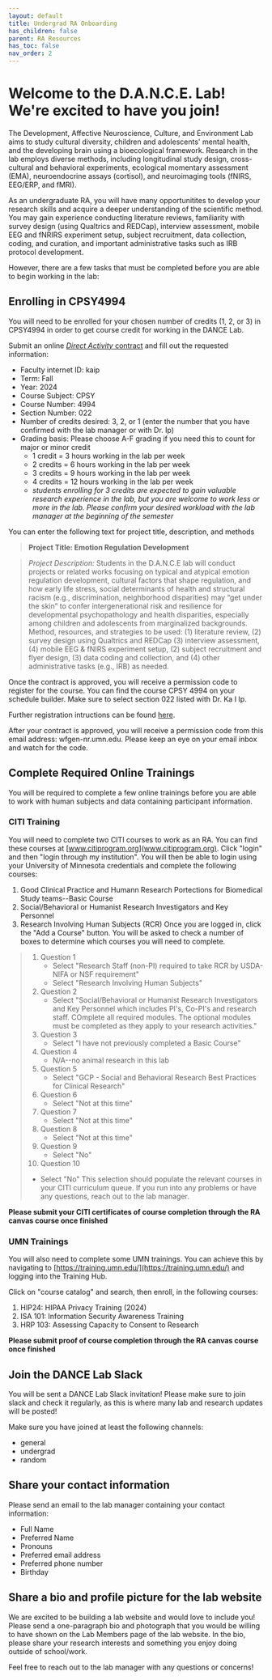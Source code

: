 ```yaml
---
layout: default
title: Undergrad RA Onboarding
has_children: false
parent: RA Resources
has_toc: false
nav_order: 2
---
```


# Welcome to the D.A.N.C.E. Lab! We're excited to have you join! 

The Development, Affective Neuroscience, Culture, and Environment Lab aims to study cultural diversity, children and adolescents' mental health, and the developing brain using a bioecological framework. Research in the lab employs diverse methods, including longitudinal study design, cross-cultural and behavioral experiments, ecological momentary assessment (EMA), neuroendocrine assays (cortisol), and neuroimaging tools (fNIRS, EEG/ERP, and fMRI). 

As an undergraduate RA, you will have many opportunitites to develop your research skills and acquire a deeper understanding of the scientific method. You may gain experience conducting literature reviews, familiarity with survey design (using Qualtrics and REDCap), interview assessment, mobile EEG and fNRIRS experiment setup, subject recruitment, data collection, coding, and curation, and important administrative tasks such as IRB protocol development. 

However, there are a few tasks that must be completed before you are able to begin working in the lab: 

## Enrolling in CPSY4994

You will need to be enrolled for your chosen number of credits (1, 2, or 3) in CPSY4994 in order to get course credit for working in the DANCE Lab. 

Submit an online [*Direct Activity* contract](z.umn.edu/Directed_Activity) and fill out the requested information: 
- Faculty internet ID: kaip
- Term: Fall
- Year: 2024
- Course Subject: CPSY
- Course Number: 4994
- Section Number: 022
- Number of credits desired: 3, 2, or 1 (enter the number that you have confirmed with the lab manager or with Dr. Ip)
- Grading basis: Please choose A-F grading if you need this to count for major or minor credit
    - 1 credit = 3 hours working in the lab per week
    - 2 credits = 6 hours working in the lab per week
    - 3 credits = 9 hours working in the lab per week
    - 4 credits = 12 hours working in the lab per week
    - *students enrolling for 3 credits are expected to gain valuable research experience in the lab, but you are welcome to work less or more in the lab. Please confirm your desired workload with the lab manager at the beginning of the semester*

You can enter the following text for project title, description, and methods

> **Project Title: Emotion Regulation Development** 

> *Project Description:*
>Students in the D.A.N.C.E lab will conduct projects or related works focusing on typical and atypical emotion regulation development, cultural factors that shape regulation, and how early life stress, social determinants of health and structural racism (e.g., discrimination, neighborhood disparities) may “get under the skin” to confer intergenerational risk and resilience for developmental psychopathology and health disparities, especially among children and adolescents from marginalized backgrounds.
Method, resources, and strategies to be used: 
(1) literature review, (2) survey design using Qualtrics and REDCap (3) interview assessment, (4) mobile EEG & fNIRS experiment setup, (2) subject recruitment and flyer design, (3) data coding and collection, and (4) other administrative tasks (e.g., IRB) as needed.


Once the contract is approved, you will receive a permission code to register for the course. You can find the course CPSY 4994 on your schedule builder. Make sure to select section 022 listed with Dr. Ka I Ip. 

Further registration intructions can be found [here](z.umn.edu/Directed_Activity).

After your contract is approved, you will receive a permission code from this email address: wfgen-nr.umn.edu. Please keep an eye on your email inbox and watch for the code.

## Complete Required Online Trainings

You will be required to complete a few online trainings before you are able to work with human subjects and data containing participant information.

### CITI Training 

You will need to complete two CITI courses to work as an RA. You can find these courses at [www.citiprogram.org](www.citiprogram.org). Click "login" and then "login through my institution". You will then be able to login  using your University of Minnesota credentials and complete the following courses: 
1. Good Clinical Practice and Humann Research Portections for Biomedical Study teams--Basic Course
2. Social/Behavioral or Humanist Research Investigators and Key Personnel
3. Research Involving Human Subjects (RCR)
Once you are logged in, click the "Add a Course" button. You will be asked to check a number of boxes to determine which courses you will need to complete. 
> 1. Question 1
>    - Select "Research Staff (non-PI) required to take RCR by USDA-NIFA or NSF requirement"
>    - Select "Research Involving Human Subjects"
> 2. Question 2
>    - Select "Social/Behavioral or Humanist Research Investigators and Key Personnel which includes PI's, Co-PI's and research staff. COmplete all required modules. The optional modules must be completed as they apply to your research activities."
> 3. Question 3
>    - Select "I have not previously completed a Basic Course"
> 4. Question 4 
>    - N/A--no animal research in this lab
> 5. Question 5
>    - Select "GCP - Social and Behavioral Research Best Practices for Clinical Research"
> 6. Question 6
>    - Select "Not at this time"
> 7. Question 7
>    - Select "Not at this time"
> 8. Question 8
>    - Select "Not at this time"
> 9. Question 9
>    - Select "No"
> 10. Question 10 
>    - Select "No"
This selection should populate the relevant courses in your CITI curriculum queue. If you run into any problems or have any questions, reach out to the lab manager. 

**Please submit your CITI certificates of course completion through the RA canvas course once finished**

### UMN Trainings

You will also need to complete some UMN trainings. You can achieve this by navigating to [https://training.umn.edu/](https://training.umn.edu/) and logging into the Training Hub. 

Click on "course catalog" and search, then enroll, in the following courses:
1. HIP24: HIPAA Privacy Training (2024)
2. ISA 101: Information Security Awareness Training
3. HRP 103: Assessing Capacity to Consent to Research

**Please submit proof of course completion through the RA canvas course once finished**

## Join the DANCE Lab Slack 

You will be sent a DANCE Lab Slack invitation! Please make sure to join slack and check it regularly, as this is where many lab and research updates will be posted!

Make sure you have joined at least the following channels: 
- general
- undergrad
- random

## Share your contact information 

Please send an email to the lab manager containing your contact information: 
- Full Name
- Preferred Name
- Pronouns
- Preferred email address
- Preferred phone number
- Birthday

## Share a bio and profile picture for the lab website

We are excited to be building a lab website and would love to include you! Please send a one-paragraph bio and photograph that you would be willing to have shown on the Lab Members page of the lab website. In the bio, please share your research interests and something you enjoy doing outside of school/work. 

Feel free to reach out to the lab manager with any questions or concerns! 